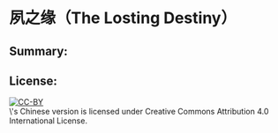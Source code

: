 # 夙之缘（The Losting Destiny）

## Summary:

## License:
<a href="https://creativecommons.org/licenses/by/4.0/" target="_blank">
  <img src="https://i.creativecommons.org/l/by/4.0/88x31.png" alt="CC-BY" />
</a>
<br/>
\<The Losting Destiny\>'s Chinese version is licensed under Creative Commons Attribution 4.0 International License.